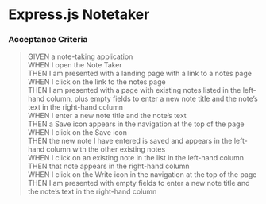 # Express.js Notetaker
### Acceptance Criteria 
> GIVEN a note-taking application    
> WHEN I open the Note Taker    
> THEN I am presented with a landing page with a link to a notes page    
> WHEN I click on the link to the notes page    
> THEN I am presented with a page with existing notes listed in the left-hand column, plus empty fields to enter a new note title and the note’s text in the right-hand column    
> WHEN I enter a new note title and the note’s text    
> THEN a Save icon appears in the navigation at the top of the page    
> WHEN I click on the Save icon    
> THEN the new note I have entered is saved and appears in the left-hand column with the other existing notes    
> WHEN I click on an existing note in the list in the left-hand column    
> THEN that note appears in the right-hand column    
> WHEN I click on the Write icon in the navigation at the top of the page    
> THEN I am presented with empty fields to enter a new note title and the note’s text in the right-hand column    
